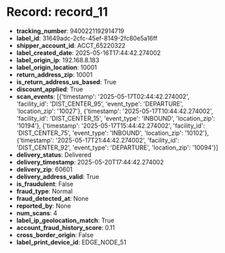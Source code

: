 # Record: record_11

- **tracking_number**: 9400221192914719
- **label_id**: 31649adc-2cfc-45ef-8149-2fc80e5a16ff
- **shipper_account_id**: ACCT_65220322
- **label_created_date**: 2025-05-16T17:44:42.274002
- **label_origin_ip**: 192.168.8.183
- **label_origin_location**: 10001
- **return_address_zip**: 10001
- **is_return_address_us_based**: True
- **discount_applied**: True
- **scan_events**: [{'timestamp': '2025-05-17T02:44:42.274002', 'facility_id': 'DIST_CENTER_95', 'event_type': 'DEPARTURE', 'location_zip': '10027'}, {'timestamp': '2025-05-17T10:44:42.274002', 'facility_id': 'DIST_CENTER_15', 'event_type': 'INBOUND', 'location_zip': '10194'}, {'timestamp': '2025-05-17T15:44:42.274002', 'facility_id': 'DIST_CENTER_75', 'event_type': 'INBOUND', 'location_zip': '10102'}, {'timestamp': '2025-05-17T21:44:42.274002', 'facility_id': 'DIST_CENTER_92', 'event_type': 'DEPARTURE', 'location_zip': '10094'}]
- **delivery_status**: Delivered
- **delivery_timestamp**: 2025-05-20T17:44:42.274002
- **delivery_zip**: 60601
- **delivery_address_valid**: True
- **is_fraudulent**: False
- **fraud_type**: Normal
- **fraud_detected_at**: None
- **reported_by**: None
- **num_scans**: 4
- **label_ip_geolocation_match**: True
- **account_fraud_history_score**: 0.11
- **cross_border_origin**: False
- **label_print_device_id**: EDGE_NODE_51